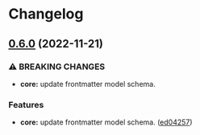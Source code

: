 # Changelog

## [0.6.0](https://github.com/timgreen/Anki.md/compare/@anki.md/core-v0.5.0...@anki.md/core-v0.6.0) (2022-11-21)

### ⚠ BREAKING CHANGES

- **core:** update frontmatter model schema.

### Features

- **core:** update frontmatter model schema. ([ed04257](https://github.com/timgreen/Anki.md/commit/ed04257f27a1feb8d88c43184399c75a5a8423a7))
